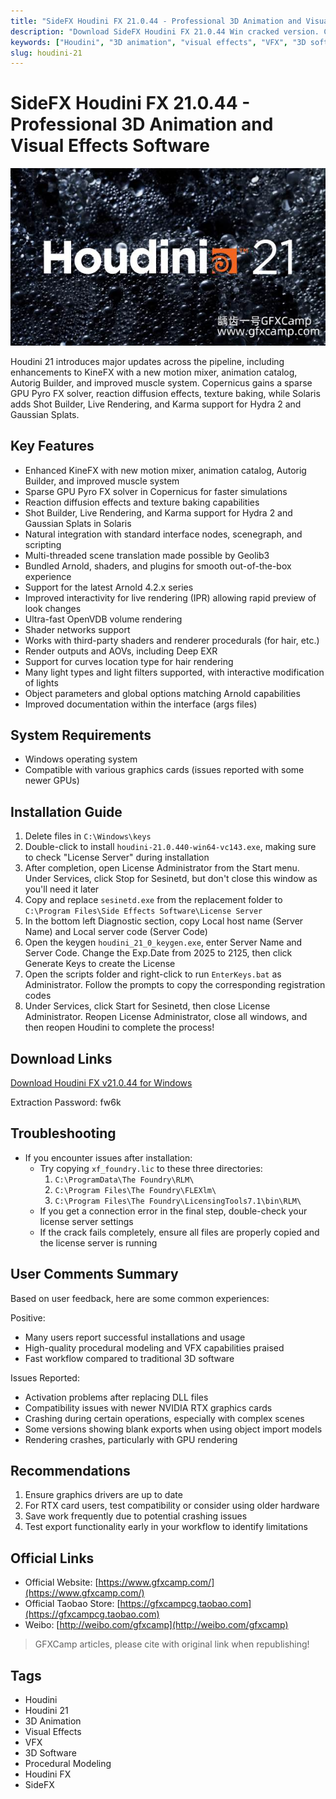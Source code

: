 ```yaml
---
title: "SideFX Houdini FX 21.0.44 - Professional 3D Animation and Visual Effects Software"
description: "Download SideFX Houdini FX 21.0.44 Win cracked version. Complete 3D animation and visual effects software with crack replacement for professional VFX workflows."
keywords: ["Houdini", "3D animation", "visual effects", "VFX", "3D software", "procedural modeling", "Houdini FX", "SideFX"]
slug: houdini-21
---
```


# SideFX Houdini FX 21.0.44 - Professional 3D Animation and Visual Effects Software

![SideFX Houdini FX 21](./sidefx-houdini-fx-21.jpg)

Houdini 21 introduces major updates across the pipeline, including enhancements to KineFX with a new motion mixer, animation catalog, Autorig Builder, and improved muscle system. Copernicus gains a sparse GPU Pyro FX solver, reaction diffusion effects, texture baking, while Solaris adds Shot Builder, Live Rendering, and Karma support for Hydra 2 and Gaussian Splats.

## Key Features

- Enhanced KineFX with new motion mixer, animation catalog, Autorig Builder, and improved muscle system
- Sparse GPU Pyro FX solver in Copernicus for faster simulations
- Reaction diffusion effects and texture baking capabilities
- Shot Builder, Live Rendering, and Karma support for Hydra 2 and Gaussian Splats in Solaris
- Natural integration with standard interface nodes, scenegraph, and scripting
- Multi-threaded scene translation made possible by Geolib3
- Bundled Arnold, shaders, and plugins for smooth out-of-the-box experience
- Support for the latest Arnold 4.2.x series
- Improved interactivity for live rendering (IPR) allowing rapid preview of look changes
- Ultra-fast OpenVDB volume rendering
- Shader networks support
- Works with third-party shaders and renderer procedurals (for hair, etc.)
- Render outputs and AOVs, including Deep EXR
- Support for curves location type for hair rendering
- Many light types and light filters supported, with interactive modification of lights
- Object parameters and global options matching Arnold capabilities
- Improved documentation within the interface (args files)

## System Requirements

- Windows operating system
- Compatible with various graphics cards (issues reported with some newer GPUs)

## Installation Guide

1. Delete files in `C:\Windows\keys`
2. Double-click to install `houdini-21.0.440-win64-vc143.exe`, making sure to check "License Server" during installation
3. After completion, open License Administrator from the Start menu. Under Services, click Stop for Sesinetd, but don't close this window as you'll need it later
4. Copy and replace `sesinetd.exe` from the replacement folder to `C:\Program Files\Side Effects Software\License Server`
5. In the bottom left Diagnostic section, copy Local host name (Server Name) and Local server code (Server Code)
6. Open the keygen `houdini_21_0_keygen.exe`, enter Server Name and Server Code. Change the Exp.Date from 2025 to 2125, then click Generate Keys to create the License
7. Open the scripts folder and right-click to run `EnterKeys.bat` as Administrator. Follow the prompts to copy the corresponding registration codes
8. Under Services, click Start for Sesinetd, then close License Administrator. Reopen License Administrator, close all windows, and then reopen Houdini to complete the process!

## Download Links

[Download Houdini FX v21.0.44 for Windows](https://pan.baidu.com/s/1seLdwMFgoDI6cVJHH0GHww?pwd=fw6k)

Extraction Password: fw6k

## Troubleshooting

- If you encounter issues after installation:
  - Try copying `xf_foundry.lic` to these three directories:
    1. `C:\ProgramData\The Foundry\RLM\`
    2. `C:\Program Files\The Foundry\FLEXlm\`
    3. `C:\Program Files\The Foundry\LicensingTools7.1\bin\RLM\`
  - If you get a connection error in the final step, double-check your license server settings
  - If the crack fails completely, ensure all files are properly copied and the license server is running

## User Comments Summary

Based on user feedback, here are some common experiences:

Positive:
- Many users report successful installations and usage
- High-quality procedural modeling and VFX capabilities praised
- Fast workflow compared to traditional 3D software

Issues Reported:
- Activation problems after replacing DLL files
- Compatibility issues with newer NVIDIA RTX graphics cards
- Crashing during certain operations, especially with complex scenes
- Some versions showing blank exports when using object import models
- Rendering crashes, particularly with GPU rendering

## Recommendations

1. Ensure graphics drivers are up to date
2. For RTX card users, test compatibility or consider using older hardware
3. Save work frequently due to potential crashing issues
4. Test export functionality early in your workflow to identify limitations

## Official Links

- Official Website: [https://www.gfxcamp.com/](https://www.gfxcamp.com/)
- Official Taobao Store: [https://gfxcampcg.taobao.com](https://gfxcampcg.taobao.com)
- Weibo: [http://weibo.com/gfxcamp](http://weibo.com/gfxcamp)

> GFXCamp articles, please cite with original link when republishing!

## Tags
- Houdini
- Houdini 21
- 3D Animation
- Visual Effects
- VFX
- 3D Software
- Procedural Modeling
- Houdini FX
- SideFX